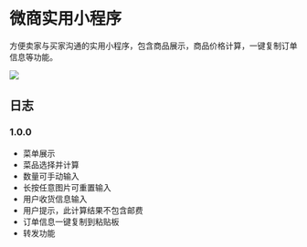 # 微商实用小程序

方便卖家与买家沟通的实用小程序，包含商品展示，商品价格计算，一键复制订单信息等功能。

![](https://wx4.sinaimg.cn/mw690/671cf50fgy1fsvnrpg665j2076076gmh.jpg)

## 日志

### 1.0.0

* 菜单展示
* 菜品选择并计算
* 数量可手动输入
* 长按任意图片可重置输入
* 用户收货信息输入
* 用户提示，此计算结果不包含邮费
* 订单信息一键复制到粘贴板
* 转发功能
